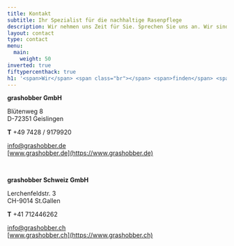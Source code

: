```yaml
---
title: Kontakt
subtitle: Ihr Spezialist für die nachhaltige Rasenpflege
description: Wir nehmen uns Zeit für Sie. Sprechen Sie uns an. Wir sind gerne für Sie da.
layout: contact
type: contact
menu:
  main:
    weight: 50
inverted: true
fiftypercenthack: true
h1: '<span>Wir</span> <span class="br"></span> <span>finden</span> <span class="br"></span> <span>Lösungen</span>'
---
```


<strong class="c-contact__address-headline">grashobber GmbH</strong>

Blütenweg 8  
D-72351 Geislingen

**T** +49 7428 / 9179920

[info@grashobber.de](mailto:info@grashobber.de)  
[www.grashobber.de](https://www.grashobber.de)

&nbsp;  

<strong class="c-contact__address-headline">grashobber Schweiz GmbH</strong>

Lerchenfeldstr. 3  
CH-9014 St.Gallen

**T** +41 712446262
 
[info@grashobber.ch](mailto:info@grashobber.ch)  
[www.grashobber.ch](https://www.grashobber.ch)
